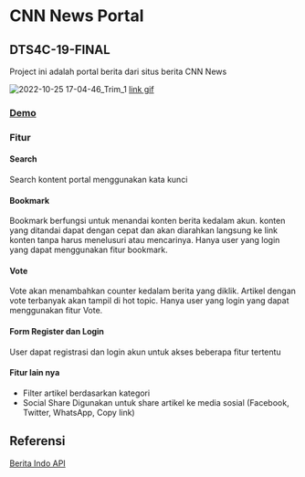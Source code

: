 # CNN News Portal
## DTS4C-19-FINAL

Project ini adalah portal berita dari situs berita CNN News

![2022-10-25 17-04-46_Trim_1](https://user-images.githubusercontent.com/20721518/197762183-19d83459-13b9-43c8-b489-26dfa961759c.gif)
[link gif](https://gfycat.com/weepytallasianwaterbuffalo)

### [Demo](https://dts4c-19-final-production.up.railway.app/)

### Fitur
#### Search
Search kontent portal menggunakan kata kunci

#### Bookmark
Bookmark berfungsi untuk menandai konten berita kedalam akun. konten yang ditandai dapat dengan cepat dan akan diarahkan langsung ke link konten tanpa harus menelusuri atau mencarinya. Hanya user yang login yang dapat menggunakan fitur bookmark.

#### Vote
Vote akan menambahkan counter kedalam berita yang diklik. Artikel dengan vote terbanyak akan tampil di hot topic. Hanya user yang login yang dapat menggunakan fitur Vote.

#### Form Register dan Login
User dapat registrasi dan login akun untuk akses beberapa fitur tertentu

#### Fitur lain nya
- Filter artikel berdasarkan kategori
- Social Share
Digunakan untuk share artikel ke media sosial (Facebook, Twitter, WhatsApp, Copy link)

## Referensi
[Berita Indo API](https://github.com/satyawikananda/berita-indo-api)
